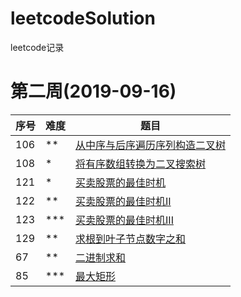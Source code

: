 # leetcodeSolution
leetcode记录

# 第二周(2019-09-16)

| 序号 | 难度 | 题目                                                         |
| ---- | ---- | ------------------------------------------------------------ |
| 106  | **   | [从中序与后序遍历序列构造二叉树](https://leetcode-cn.com/problems/construct-binary-tree-from-inorder-and-postorder-traversal/) |
| 108  | *    | [将有序数组转换为二叉搜索树](https://leetcode-cn.com/problems/convert-sorted-array-to-binary-search-tree/) |
| 121  | *    | [买卖股票的最佳时机](https://leetcode-cn.com/problems/best-time-to-buy-and-sell-stock/) |
| 122  | **   | [买卖股票的最佳时机II](https://leetcode-cn.com/problems/best-time-to-buy-and-sell-stock-ii/) |
| 123  | ***  | [买卖股票的最佳时机III](https://leetcode-cn.com/problems/best-time-to-buy-and-sell-stock-iii/) |
| 129  | ** | [ 求根到叶子节点数字之和](https://leetcode-cn.com/problems/sum-root-to-leaf-numbers/) |
| 67 | ** | [二进制求和](https://leetcode-cn.com/problems/add-binary/)|
| 85 | *** | [最大矩形](https://leetcode-cn.com/problems/maximal-rectangle/)
